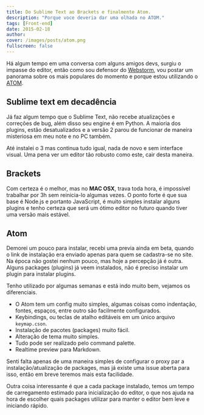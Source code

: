 ```yaml
---
title: Do Sublime Text ao Brackets e finalmente Atom.
description: "Porque voce deveria dar uma olhada no ATOM."
tags: [Front-end]
date: 2015-02-18
author:
cover: /images/posts/atom.png
fullscreen: false
---
```


Há algum tempo em uma conversa com alguns amigos devs, surgiu o impasse do editor, então como sou
defensor do [Webstorm](https://www.jetbrains.com/webstorm/), vou postar um panorama sobre os mais
populares do momento e porque estou utilizando o [ATOM](https://atom.io/).

## Sublime text em decadência

Já faz algum tempo que o Sublime Text, não recebe atualizações e correções de bug, além disso seu
engine é em Python. A maioria dos plugins, estão desatualizados e a versão 2 parou de funcionar de maneira misteriosa em
meu note e no PC também.

Até instalei o 3 mas continua tudo igual, nada de novo e sem interface visual.
Uma pena ver um editor tão robusto como este, cair desta maneira.

## Brackets

Com certeza é o melhor, mas no **MAC OSX**, trava toda hora, é impossível trabalhar por 3h sem reinicia-lo algumas vezes.
O ponto forte é que sua base é Node.js e portanto JavaScript, é muito simples instalar alguns plugins
e tenho certeza que será um ótimo editor no futuro quando tiver uma versão mais estável.

## Atom

Demorei um pouco para instalar, recebi uma previa ainda em beta, quando o link de instalação era enviado
apenas para quem se cadastra-se no site. Na época não gostei nenhum pouco, mas hoje a percepção já é outra.
Alguns packages (plugins) já veem instalados, não é preciso instalar um plugin para instalar plugins.

Tenho utilizado por algumas semanas e está indo muito bem, vejamos os diferenciais.

* O Atom tem um config muito simples, algumas coisas como indentação, fontes, espaços, entre outro são facilmente configurados.
* Keybindings, ou teclas de atalho editáveis em um único arquivo `keymap.cson`.
* Instalação de pacotes (packages) muito fácil.
* Alteração de tema muito simples.
* Tudo pode ser realizado pelo command palette.
* Realtime preview para Markdown.

Senti falta apenas de uma maneira simples de configurar o proxy par a instalação/atualização de packages, mas já existe uma issue aberta para isso, então em breve teremos mais esta facilidade.

Outra coisa interessante é que a cada package instalado, temos um tempo de carregamento estimado
 para inicialização do editor, o que nos ajuda na hora de escolher quais packages utilizar para manter
 o editor bem leve e iniciando rápido.

